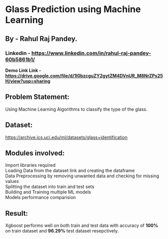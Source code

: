# Glass Prediction using Machine Learning

## By - Rahul Raj Pandey.

### Linkedin - https://www.linkedin.com/in/rahul-raj-pandey-60b5861b1/
**Demo Link Link - https://drive.google.com/file/d/1l0bzcguZY2gytZM4DVnUR_M8NrZPs25H/view?usp=sharing**

## Problem Statement:
Using Machine Learning Algorithms to classify the type of the glass.

## Dataset:
https://archive.ics.uci.edu/ml/datasets/glass+identification

## Modules involved:
Import libraries required <br>
Loading Data from the dataset link and creating the dataframe <br> 
Data Preprocessing by removing unwanted data and checking for missing values <br>
Splitting the dataset into train and test sets <br>
Building and Training multiple ML models <br>
Models performance comparision <br>

## Result:
 Xgboost performs well on both train and test data with accuracy of **100%** on train dataset and **96.29%** test dataset resepctively. 
